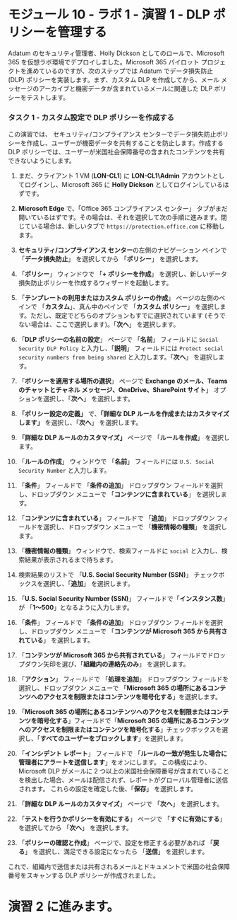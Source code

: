 # モジュール 10 - ラボ 1 - 演習 1 - DLP ポリシーを管理する  


Adatum のセキュリティ管理者、Holly Dickson としてのロールで、Microsoft 365 を仮想ラボ環境でデプロイしました。Microsoft 365 パイロット プロジェクトを進めているのですが、次のステップでは Adatum でデータ損失防止 (DLP) ポリシーを実装します。まず、カスタム DLP を作成してから、メール メッセージのアーカイブと機密データが含まれているメールに関連した DLP ポリシーをテストします。 

### タスク 1 - カスタム設定で DLP ポリシーを作成する

この演習では、 セキュリティ/コンプライアンス センターでデータ損失防止ポリシーを作成し、ユーザーが機密データを共有することを防止します。作成する DLP ポリシーでは、ユーザーが米国社会保障番号の含まれたコンテンツを共有できないようにします。

1. まだ、クライアント 1 VM (**LON-CL1**) に **LON-CL1\Admin** アカウントとしてログインし、Microsoft 365 に **Holly Dickson** としてログインしているはずです。 

2. **Microsoft Edge** で、「Office 365 コンプライアンス センター」 タブがまだ開いているはずです。その場合は、それを選択して次の手順に進みます。閉じている場合は、新しいタブで `https://protection.office.com` に移動します。

3. **セキュリティ/コンプライアンス センター**の左側のナビゲーション ペインで 「**データ損失防止**」 を選択してから 「**ポリシー**」 を選択します。

4. 「**ポリシー**」 ウィンドウで 「**+ ポリシーを作成**」 を選択し、新しいデータ損失防止ポリシーを作成するウィザードを起動します。

5. 「**テンプレートの利用またはカスタム ポリシーの作成**」 ページの左側のペインで 「**カスタム**」、真ん中のペインで 「**カスタム ポリシー**」 を選択します。ただし、既定でどちらのオプションもすでに選択されています (そうでない場合は、ここで選択します)。「**次へ**」 を選択します。

6. 「**DLP ポリシーの名前の設定**」 ページで 「**名前**」 フィールドに `Social Security DLP Policy` と入力し、「**説明**」 フィールドには `Protect social security numbers from being shared` と入力します。「**次へ**」 を選択します。

7. 「**ポリシーを適用する場所の選択**」 ページで **Exchange のメール、Teams のチャットとチャネル メッセージ、OneDrive、SharePoint サイト**」 オプションを選択し、「**次へ**」 を選択します。

8. **「ポリシー設定の定義」** で、**「詳細な DLP ルールを作成またはカスタマイズします」** を選択し、「**次へ**」 を選択します。

8. **「詳細な DLP ルールのカスタマイズ」** ページで 「**ルールを作成**」 を選択します。

9. 「**ルールの作成**」 ウィンドウで 「**名前**」 フィールドには `U.S. Social Security Number` と入力します。

10. 「**条件**」 フィールドで 「**条件の追加**」 ドロップダウン フィールドを選択し、ドロップダウン メニューで  「**コンテンツに含まれている**」 を選択します。

11. 「**コンテンツに含まれている**」 フィールドで 「**追加**」 ドロップダウン フィールドを選択し、ドロップダウン メニューで 「**機密情報の種類**」 を選択します。

12. 「**機密情報の種類**」 ウィンドウで、検索フィールドに `social` と入力し、検索結果が表示されるまで待ちます。

13. 検索結果のリストで 「**U.S. Social Security Number (SSN)**」 チェックボックスを選択し、「**追加**」 を選択します。

14. 「**U.S. Social Security Number (SSN)**」 フィールドで「**インスタンス数**」 が 「**1～500**」となるように入力します。

17. 「**条件**」 フィールドで 「**条件の追加**」 ドロップダウン フィールドを選択し、ドロップダウン メニューで  「**コンテンツが Microsoft 365 から共有されている**」 を選択します。

19. 「**コンテンツが Microsoft 365 から共有されている**」 フィールドでドロップダウン矢印を選び、「**組織内の連絡先のみ**」 を選択します。

19. 「**アクション**」 フィールドで 「**処理を追加**」 ドロップダウン フィールドを選択し、ドロップダウン メニューで  「**Microsoft 365 の場所にあるコンテンツへのアクセスを制限またはコンテンツを暗号化する**」を選択します。

20. 「**Microsoft 365 の場所にあるコンテンツへのアクセスを制限またはコンテンツを暗号化する**」フィールドで「**Microsoft 365 の場所にあるコンテンツへのアクセスを制限またはコンテンツを暗号化する**」チェックボックスを選択し、「**すべてのユーザーをブロックします**」を選択します。

21. 「**インシデント レポート**」 フィールドで 「**ルールの一致が発生した場合に管理者にアラートを送信します**」をオンにします。 この構成により、Microsoft DLP がメールに 2 つ以上の米国社会保障番号が含まれていることを検出した場合、メールは配信されず、レポートがグローバル管理者に送信されます。  これらの設定を確定した後、「**保存**」 を選択します。

21. 「**詳細な DLP ルールのカスタマイズ**」 ページで 「**次へ**」 を選択します。

22. 「**テストを行うかポリシーを有効にする**」 ページで 「**すぐに有効にする**」 を選択してから 「**次へ**」 を選択します。

22. 「**ポリシーの確認と作成**」 ページで、設定を修正する必要があれば 「**戻る**」 を選択し、満足できる設定になったら 「**送信**」 を選択します。

これで、組織内で送信または共有されるメールとドキュメントで米国の社会保障番号をスキャンする DLP ポリシーが作成されました。


# 演習 2 に進みます。 
